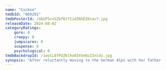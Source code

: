 ```yaml
---
name: "Cuckoo"
tmdbId: "869291"
tmdbPosterId: /4bGP5cnSZbfBJfIidZNSEIKnav7.jpg
releaseDate: 2024-08-02
categoryRatings:
    gore: 0
    creepy: 0
    jumpscares: 0
    suspense: 0
    psychological: 0
tmdbBackdropId: /1eoCL8fPUZKlho03XVeNzZ3nlds.jpg
synopsis: "After reluctantly moving to the German Alps with her father and his new family, Gretchen discovers that their new town hides sinister secrets, as she's plagued by strange noises and frightening visions of a woman pursuing her."
---
```

